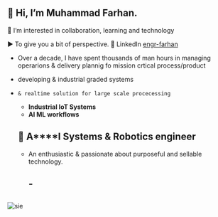 ## 👋 Hi, I’m Muhammad Farhan. 
👀 I’m interested in collaboration, learning and technology


▶️ To give you a bit of perspective. 💼 LinkedIn [engr-farhan](https://www.linkedin.com/in/engr-farhan/)
-  Over a decade, I have spent thousands of man hours in managing operarions & delivery plannig fo mission crtical process/product
-   developing & industrial graded systems
-     & realtime solution for large scale procecessing  
  - **Industrial IoT Systems**
  -  **AI ML workflows**

  ## 🤖 **A****I** Systems & **Robotics** engineer
  - An enthusiastic & passionate about purposeful and sellable technology. 
   
     ## - 


## 
![sie](https://github.com/intigration/intigration/assets/25178774/59c69c17-040b-494f-bfb8-9faac6c4fa07)




